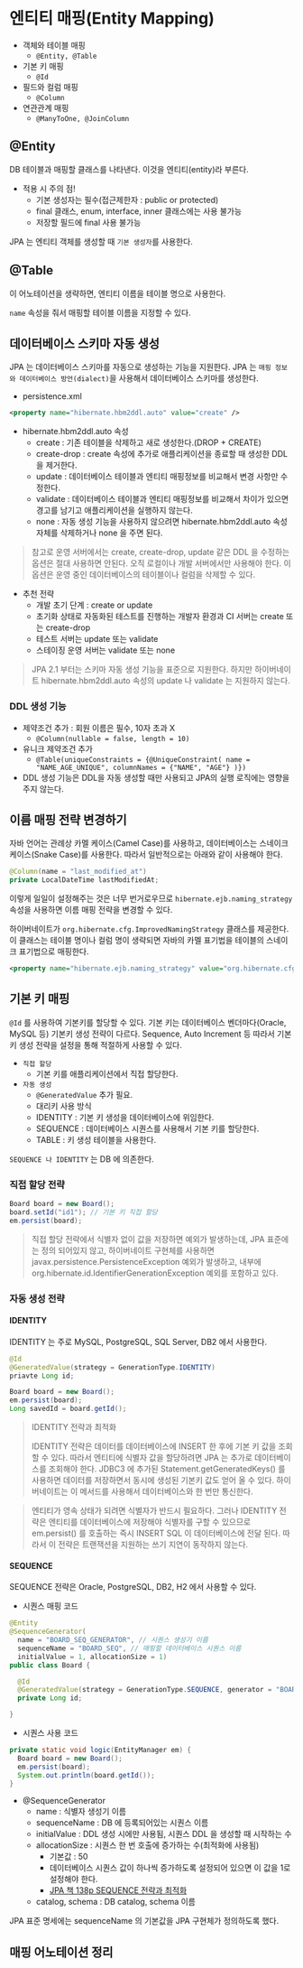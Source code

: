 # 엔티티 매핑(Entity Mapping)

- 객체와 테이블 매핑
  - `@Entity, @Table`
- 기본 키 매핑
  - `@Id`
- 필드와 컬럼 매핑
  - `@Column`
- 연관관계 매핑
  - `@ManyToOne, @JoinColumn`

## @Entity

DB 테이블과 매핑할 클래스를 나타낸다. 이것을 엔티티(entity)라 부른다.

- 적용 시 주의 점!
  - 기본 생성자는 필수(접근제한자 : public or protected)
  - final 클래스, enum, interface, inner 클래스에는 사용 불가능
  - 저장할 필드에 final 사용 불가능

JPA 는 엔티티 객체를 생성할 때 `기본 생성자`를 사용한다.

## @Table

이 어노테이션을 생략하면, 엔티티 이름을 테이블 명으로 사용한다.

`name` 속성을 줘서 매핑할 테이블 이름을 지정할 수 있다.

## 데이터베이스 스키마 자동 생성

JPA 는 데이터베이스 스키마를 자동으로 생성하는 기능을 지원한다. JPA 는 `매핑 정보와 데이터베이스 방언(dialect)`을 사용해서 데이터베이스 스키마를 생성한다.

- persistence.xml 

```xml
<property name="hibernate.hbm2ddl.auto" value="create" />
```

- hibernate.hbm2ddl.auto 속성
  - create : 기존 테이블을 삭제하고 새로 생성한다.(DROP + CREATE)
  - create-drop : create 속성에 추가로 애플리케이션을 종료할 때 생성한 DDL 을 제거한다.
  - update : 데이터베이스 테이블과 엔티티 매핑정보를 비교해서 변경 사항만 수정한다.
  - validate : 데이터베이스 테이블과 엔티티 매핑정보를 비교해서 차이가 있으면 경고를 남기고 애플리케이션을 실행하지 않는다.
  - none : 자동 생성 기능을 사용하지 않으려면 hibernate.hbm2ddl.auto 속성 자체를 삭제하거나 none 을 주면 된다.

> 참고로 운영 서버에서는 create, create-drop, update 같은 DDL 을 수정하는 옵션은 절대 사용하면 안된다. 오직 로컬이나 개발 서버에서만 사용해야 한다. 이 옵션은 운영 중인 데이터베이스의 테이블이나 컬럼을 삭제할 수 있다.

- 추천 전략
  - 개발 초기 단계 : create or update
  - 초기화 상태로 자동화된 테스트를 진행하는 개발자 환경과 CI 서버는 create 또는 create-drop
  - 테스트 서버는 update 또는 validate
  - 스테이징 운영 서버는 validate 또는 none
 
> JPA 2.1 부터는 스키마 자동 생성 기능을 표준으로 지원한다. 하지만 하이버네이트 hibernate.hbm2ddl.auto 속성의 update 나 validate 는 지원하지 않는다.

### DDL 생성 기능

- 제약조건 추가 : 회원 이름은 필수, 10자 초과 X
  - `@Column(nullable = false, length = 10)`
- 유니크 제약조건 추가
  - `@Table(uniqueConstraints = {@UniqueConstraint( name = "NAME_AGE_UNIQUE", columnNames = {"NAME", "AGE"} )})` 
- DDL 생성 기능은 DDL을 자동 생성할 때만 사용되고 JPA의 실행 로직에는 영향을 주지 않는다.
  
## 이름 매핑 전략 변경하기

자바 언어는 관례상 카멜 케이스(Camel Case)를 사용하고, 데이터베이스는 스네이크 케이스(Snake Case)를 사용한다. 따라서 일반적으로는 아래와 같이 사용해야 한다.

```java
@Column(name = "last_modified_at")
private LocalDateTime lastModifiedAt;
```

이렇게 일일이 설정해주는 것은 너무 번거로우므로 `hibernate.ejb.naming_strategy` 속성을 사용하면 이름 매핑 전략을 변경할 수 있다.

하이버네이트가 `org.hibernate.cfg.ImprovedNamingStrategy` 클래스를 제공한다. 이 클래스는 테이블 명이나 컬럼 명이 생략되면 자바의 카멜 표기법을 테이블의 스네이크 표기법으로 매핑한다.

```xml
<property name="hibernate.ejb.naming_strategy" value="org.hibernate.cfg.ImprovedNamingStrategy"/>
```

## 기본 키 매핑

`@Id` 를 사용하여 기본키를 할당할 수 있다. 기본 키는 데이터베이스 벤더마다(Oracle, MySQL 등) 기본키 생성 전략이 다르다. Sequence, Auto Increment 등 따라서 기본키 생성 전략을 설정을 통해
적절하게 사용할 수 있다.

- `직접 할당`
  - 기본 키를 애플리케이션에서 직접 할당한다.
- `자동 생성`
  - `@GeneratedValue` 추가 필요.
  - 대리키 사용 방식
  - IDENTITY : 기본 키 생성을 데이터베이스에 위임한다.
  - SEQUENCE : 데이터베이스 시퀀스를 사용해서 기본 키를 할당한다.
  - TABLE : 키 생성 테이블을 사용한다.

`SEQUENCE 나 IDENTITY` 는 DB 에 의존한다.

### 직접 할당 전략

```java
Board board = new Board();
board.setId("id1"); // 기본 키 직접 할당
em.persist(board);
```

> 직접 할당 전략에서 식별자 없이 값을 저장하면 예외가 발생하는데, JPA 표준에는 정의 되어있지 않고, 하이버네이트 구현체를 사용하면 javax.persistence.PersistenceException 예외가 발생하고, 내부에 org.hibernate.id.IdentifierGenerationException 예외를 포함하고 있다.

### 자동 생성 전략

#### IDENTITY

IDENTITY 는 주로 MySQL, PostgreSQL, SQL Server, DB2 에서 사용한다.

```java
@Id
@GeneratedValue(strategy = GenerationType.IDENTITY)
priavte Long id;
```

```java
Board board = new Board();
em.persist(board);
Long savedId = board.getId();
```

> IDENTITY 전략과 최적화
> 
> IDENTITY 전략은 데이터를 데이터베이스에 INSERT 한 후에 기본 키 값을 조회할 수 있다. 따라서 엔티티에 식별자 값을 할당하려면 JPA 는 추가로 데이터베이스를 조회해야 한다.
> JDBC3 에 추가된 Statement.getGeneratedKeys() 를 사용하면 데이터를 저장하면서 동시에 생성된 기본키 값도 얻어 올 수 있다. 하이버네이트는 이 메서드를 사용해서 데이터베이스와 한 번만 통신한다.

> 엔티티가 영속 상태가 되려면 식별자가 반드시 필요하다. 그러나 IDENTITY 전략은 엔티티를 데이터베이스에 저장해야 식별자를 구할 수 있으므로 em.persist() 를 호출하는 즉시 INSERT SQL 이 데이터베이스에 전달 된다. 따라서 이 전략은 트랜잭션을 지원하는 쓰기 지연이 동작하지 않는다.

#### SEQUENCE

SEQUENCE 전략은 Oracle, PostgreSQL, DB2, H2 에서 사용할 수 있다.

- 시퀀스 매핑 코드

```java
@Entity
@SequenceGenerator(
  name = "BOARD_SEQ_GENERATOR", // 시퀀스 생성기 이름
  sequenceName = "BOARD_SEQ", // 매핑할 데이터베이스 시퀀스 이름
  initialValue = 1, allocationSize = 1)
public class Board {

  @Id
  @GeneratedValue(strategy = GenerationType.SEQUENCE, generator = "BOARD_sEQ_GENERATOR")
  private Long id;

}
```

- 시퀀스 사용 코드

```java
private static void logic(EntityManager em) {
  Board board = new Board();
  em.persist(board);
  System.out.println(board.getId());
}
```

- @SequenceGenerator
  - name : 식별자 생성기 이름
  - sequenceName : DB 에 등록되어있는 시퀀스 이름
  - initialValue : DDL 생성 시에만 사용됨, 시퀀스 DDL 을 생성할 때 시작하는 수
  - allocationSize : 시퀀스 한 번 호출에 증가하는 수(최적화에 사용됨) 
    - 기본값 : 50
    - 데이터베이스 시퀀스 값이 하나씩 증가하도록 설정되어 있으면 이 값을 1로 설정해야 한다.
    - [JPA 책 138p SEQUENCE 전략과 최적화](#)
  - catalog, schema : DB catalog, schema 이름

JPA 표준 명세에는 sequenceName 의 기본값을 JPA 구현체가 정의하도록 했다.
  
## 매핑 어노테이션 정리

